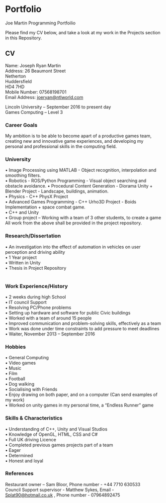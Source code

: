# Portfolio
Joe Martin Programming Portfoilio

Please find my CV below, and take a look at my work in the Projects section in this Repository.

## CV

Name:		Joseph Ryan Martin    
Address:	26 Beaumont Street    
           	Netherton    
                Huddersfield    
	        HD4 7HD    
Mobile Number: 	07568198701    
Email Address:	joeryan@ntlworld.com    

Lincoln University – September 2016 to present day  
Games Computing – Level 3  

### Career Goals  
My ambition is to be able to become apart of a productive games team, creating new and innovative game experiences, and developing my personal and professional skills in the computing field.   

### University      
•	Image Processing using MATLAB - Object recognition, interpolation and smoothing filters.         
•	Robotics -                      ROS/Python Programming - Visual object searching and obstacle avoidance.
•	Procedural Content Generation - Diorama Unity + Blender Project - Landscape, buildings, animation.   
•	Physics -                       C++ PhysX Project  
•	Advanced Games Programming -    C++ Urho3D Project - Boids Implementation + space combat game.   
•	C++ and Unity  
•	Group project – Working with a team of 3 other students, to create a game
All work from the above shall be provided in the project repository.  


### Research/Dissertation  
•       An investigation into the effect of automation in vehicles on user perception and driving ability  
•       1 Year project  
•       Written in Unity  
•       Thesis in Project Repository  
 
### Work Experience/History  
•	2 weeks during high School  
•	IT council Support  
•	Resolving PC/Phone problems  
•	Setting up hardware and software for public Civic buildings  
•	Worked with a team of around 15 people  
•	Improved communication and problem-solving skills, effectively as a team  
•	Work was done under time constraints to add pressure to meet deadlines  
•	Waiter, November 2013 – September 2016  

### Hobbies  
•	General Computing  
•	Video games  
•	Music  
•	Film  
•	Football  
•	Dog walking  
•	Socialising with Friends  
•	Enjoy drawing on both paper, and on a computer (Can send examples of my work)  
•	Worked on unity games in my personal time, a “Endless Runner” game  

### Skills & Characteristics  
•	Understanding of C++, Unity and Visual Studios  
•	Knowledge of OpenGL, HTML, CSS and C#  
•	Full UK driving Licence  
•	Completed previous games projects part of a team  
•	Eager  
•	Determined  
•	Honest and loyal  

### References  
Restaurant owner – Sam Bloor, Phone number - +44 7710 630533  
Council Support supervisor - Matthew Sykes, Email - Splat90@hotmail.co.uk , Phone number - 07964892475  
